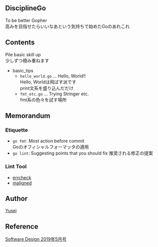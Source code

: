 ## DisciplineGo
To be better Gopher  
高みを目指せたらいいなあという気持ちで始めたGoのあれこれ

## Contents
Pile basic skill up  
少しずつ積み重ねます
- basic_tips
    - `hello_world.go` ... Hello, World!!  
      Hello, Worldは飛ばす派です  
      print文系を盛り込んだだけ
    - `fmt_etc.go` ... Trying Stringer etc.  
    fmt系の色々を試す場所

## Memorandum
### Etiquette
- `go fmt`: Most action before commit  
    Goのオフィシャルフォーマッタの適用
- `go lint`: Suggesting points that you should fix
    推奨される修正の提案

### Lint Tool
- [errcheck](https://github.com/kisielk/errcheck)
- [maligned](https://github.com/mdempsky/maligned)

## Author
[Yusei](https://github.com/index30)

## Reference
[Software Design 2019年5月号](https://gihyo.jp/magazine/SD/archive/2019/201905)